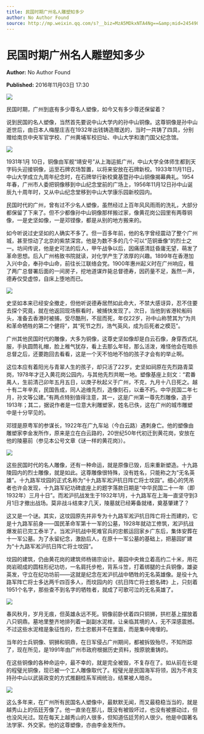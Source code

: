 ```yaml
---
title: 民国时期广州名人雕塑知多少
author: No Author Found
source: http://mp.weixin.qq.com/s?__biz=MzA5MDkxNTA4Ng==&amp;mid=2454904502&amp;idx=1&amp;sn=59202de4ed0a7adab2ba6fc01c6cfec0&amp;chksm=87a216d7b0d59fc11b4442b6e4349c7a56468f19be64c34d32706fb6f0bb5bec3df7004da9ed#rd
---
```


# 民国时期广州名人雕塑知多少

**Author:** No Author Found

**Published:** 2016年11月03日 17:30

![](http://mmbiz.qpic.cn/mmbiz_jpg/PJWG74pLsMY6VjSs8icl92DouG8adAGS0KfDWZIUCbiblR2ojic5v6fQk2n7MQssIeicqwtQtkh1zibETORiaQmFgcIw/0?wx_fmt=jpeg)

民国时期，广州到底有多少尊名人塑像，如今又有多少尊还保留着？

说到民国的名人塑像，当然首先要说中山大学内的孙中山铜像。这尊铜像是孙中山逝世后，由日本人梅屋庄吉在1932年出钱铸造赠送的，当时一共铸了四具，分别赠给南京中央军官学校、广州黄埔军校旧址、中山大学和澳门国父纪念馆。

![](http://mmbiz.qpic.cn/mmbiz_jpg/PJWG74pLsMZeBvo1MpHj0RYR2rO8PiayOFoibB9mI75ZSWz4KPBjBEicavhyRSRkicWAAz6DPzIy3kyL9m0AYfBF1g/0?wx_fmt=jpeg)

1931年1月 10日，铜像由军舰“靖安号”从上海运抵广州，中山大学全体师生都到天字码头迎接铜像，运至石牌农场暂置，以将来安放在石牌新校。1933年11月11日，中山大学成立九周年纪念时，在石牌举行新校奠基暨孙中山铜像揭幕典礼。1954年春，广州市人委把铜像移到中山纪念堂前的广场上，1956年11月12日孙中山诞辰九十周年时，又从中山纪念堂移到中山大学康乐园新校园内。

民国时代的广州，曾有过不少名人塑像，虽然经过上百年风风雨雨的洗礼，大部分都保留了下来了。但不少都像孙中山铜像那样搬过家，像黄花岗公园里有两尊铜像，一是史坚如像，一是邓铿像，都是从别的地方搬来的。

如今听说过史坚如的人确实不多了。但一百多年前，他的名字曾经震动了整个广州城，甚至惊动了北京的紫禁深宫。他是为数不多的几个可以“范铜垂像”的烈士之一。坊间传说，他是史可法的后人，甲午战争以后，因痛感清廷昏庸无望，萌发了革命思想。后入广州格致书院就读，对化学产生了浓厚的兴趣。1899年在香港加入兴中会，奉孙中山命，前往长江联络会党。1900年惠州起义时在广州响应，租了两广总督署后面的一间房子，挖地道谋炸毙总督德寿，因药量不足，轰然一声，德寿仅受虚惊，自床上堕地而已。

![](http://mmbiz.qpic.cn/mmbiz_jpg/PJWG74pLsMZeBvo1MpHj0RYR2rO8PiayOic4aoOmcS61vVrRXYNxylPxLyb72ZMBwtUG3EjFH8zF6ENBvjXeYXrw/0?wx_fmt=jpeg)

史坚如本来已经安全撤走，但他听说德寿居然如此命大，不禁大感讶异，忍不住要去探个究竟，就在他返回现场察看时，被捕快发现了。次日，当他到省港轮船码头，准备去香港时被捕，受尽酷刑，不屈而死，年仅22岁，孙中山称赞其为“为共和革命牺牲的第二个健将”，其“死节之烈，浩气英风，成为后死者之模范”。

广州其他民国时代的雕像，大多为铜像，这尊史坚如像却是白云石像，身穿西式礼服，手执圆筒礼帽，脸上稚气犹存，看上去那么年轻，那么活泼，难怪他会在暗杀总督之后，还要跑回去看看，这是一个天不怕地不怕的孩子才会有的举止啊。

这位本应有着阳光与青翠人生的孩子，却只活了22岁。史坚如祠原在先烈路青菜岗，1978年才迁入黄花岗公园内，与其他先烈共眠一地。塑像基座上刻文：“君番禺人，生前清己卯年五月五日，以庚子秋起义于广州，不克，九月十八日死之。越十有二年辛亥，民国告成，同人追维先烈，造像刻石，以垂不朽。中华民国二年七月，孙文等公建。”有两点特别值得注意，其一，这是广州第一尊先烈雕像，造于1913年；其二，据说作者是一位意大利雕塑家，姓名已佚，这在广州的城市雕塑中是十分罕见的。

邓铿是原粤军的参谋长，1922年在广九车站（今白云路）遇刺身亡。他的塑像由雕塑家李金发所作，原来是立在白云路的，20世纪50年代初迁到黄花岗，安放在他的陵墓前（参见本公号文章《谜一样的黄花岗》）。

![](http://mmbiz.qpic.cn/mmbiz_jpg/PJWG74pLsMZeBvo1MpHj0RYR2rO8PiayOmYib1UiczKEkiaKP4yjZFIUVAB331koekGs3cXCbAWEbWTPEfKcYDfywA/0?wx_fmt=jpeg)

这些民国时代的名人雕像，还有一种命运，就是原像已毁，后来重新塑造。十九路陵园内的烈士雕像，就是如此。这尊雕像很特殊，没有姓名，只能称之为“无名英雄”。十九路军坟园的正式名称为“十九路军淞沪抗日阵亡将士坟园”。细心的凭吊者也许会发现，十九路军纪功碑底座上的题字落款日期是“中华民国二十一年（即1932年）三月十日”。而淞沪抗战发生于1932年1月，十九路军在上海一直坚守到3月1日才撤出战场。莫非战斗结束才几天，陵墓就已经筹备就绪，奠基肇建了？

这又是一个谜。其实，这坟园原先并非专为十九路军淞沪抗日阵亡将士而建的，它是十九路军前身——国民革命军第十一军的公墓，1928年就动工修筑，淞沪抗战爆发前已完工泰半了。当淞沪抗战中死难官兵的忠骸运回家乡广东后，集体安葬在十一军公墓。为了永留纪念，激励后人，在原十一军公墓的基础上，把墓园扩建为“十九路军淞沪抗日阵亡将士坟园”。

坟园的建筑，仍由黄花岗的建筑师杨锡宗设计。墓园中央耸立着高约二十米，用花岗岩砌成的圆柱形纪功坊，一名肩托步枪，背系斗笠，打着绑腿的士兵铜像，雄姿英发，守立在纪功坊前——这就是纪念在淞沪抗战中牺牲的无名英雄像。是役十九路军阵亡将士多达两千四百多人，而坟园内的《抗日阵亡将士题名碑》上，只刻着1951个名字，那些查不到名字的牺牲者，就成了可歌可泣的无名英雄了。

![](http://mmbiz.qpic.cn/mmbiz_jpg/PJWG74pLsMZeBvo1MpHj0RYR2rO8PiayOL3LmWoZ59g8hDiayPybAkOXqc5ibA3n3aB8N5wXRQJTP9lyofVX1xQJw/0?wx_fmt=jpeg)

春风秋月，岁月无痕，但英雄永远不死。铜像前卧伏着四只铜狮，拱栏基上摆放着八只铜鼎。墓地里整齐地排列着一副副水泥棺，让亲临其境的人，无不深感震撼。不过这些水泥棺是象征性的，烈士忠骸并不在里面，而是集中掩埋的。

当年的士兵铜像、铜狮和铜鼎，在日军侵占广州期间，都被拆毁殆尽，不知所踪了，现在所见，是1991年由广州市政府根据历史资料，按原貌重铸的。

在这些铜像的各种命运中，最不幸的，就是完全被毁，不复存在了。如从前在长堤的程璧光铜像，现已被一个工人雕像取代了。程璧光是民国海军将领，因为不肯支持孙中山以武装政变的方式推翻桂系军阀统治，结果被人暗杀。

![](http://mmbiz.qpic.cn/mmbiz_jpg/PJWG74pLsMZeBvo1MpHj0RYR2rO8PiayOIjw7TibfhlyeDyYdwqJxwyam1WWqia9YC9JM07iaLbdJicFEfRNJYKzlTQ/0?wx_fmt=jpeg)

这么多年来，在广州所有民国名人塑像中，最默默无闻，而又最稳稳当当的，就是越秀山上的伍廷芳像了。他一直坐在那儿，既没有被毁坏过，也没有被挪动过，但也没风光过。现在每天上越秀山的人很多，但知道伍廷芳的人很少。他是中国著名法学家、外交家。他的这尊塑像，亦由李金发所作。

